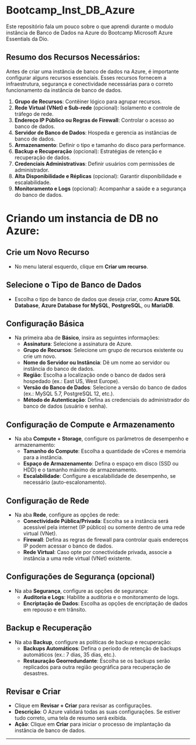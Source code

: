 # Bootcamp_Inst_DB_Azure
Este repositório fala um pouco sobre o que aprendi durante o modulo instância de Banco de Dados na Azure do Bootcamp Microsoft Azure Essentials da Dio.

## Resumo dos Recursos Necessários:

Antes de criar uma instância de banco de dados na Azure, é importante configurar alguns recursos essenciais. Esses recursos fornecem a infraestrutura, segurança e conectividade necessárias para o correto funcionamento da instância de banco de dados.

1. **Grupo de Recursos**: Contêiner lógico para agrupar recursos.
2. **Rede Virtual (VNet) e Sub-rede** (opcional): Isolamento e controle de tráfego de rede.
3. **Endereço IP Público ou Regras de Firewall**: Controlar o acesso ao banco de dados.
4. **Servidor de Banco de Dados**: Hospeda e gerencia as instâncias de banco de dados.
5. **Armazenamento**: Definir o tipo e tamanho do disco para performance.
6. **Backup e Recuperação** (opcional): Estratégias de retenção e recuperação de dados.
7. **Credenciais Administrativas**: Definir usuários com permissões de administrador.
8. **Alta Disponibilidade e Réplicas** (opcional): Garantir disponibilidade e escalabilidade.
9. **Monitoramento e Logs** (opcional): Acompanhar a saúde e a segurança do banco de dados.



# Criando um instancia de DB no Azure:

##  Crie um Novo Recurso
- No menu lateral esquerdo, clique em **Criar um recurso**.
##  Selecione o Tipo de Banco de Dados
- Escolha o tipo de banco de dados que deseja criar, como **Azure SQL Database**, **Azure Database for MySQL**, **PostgreSQL**, ou **MariaDB**.
##  Configuração Básica
- Na primeira aba de **Básico**, insira as seguintes informações:
    - **Assinatura**: Selecione a assinatura de Azure.
    - **Grupo de Recursos**: Selecione um grupo de recursos existente ou crie um novo.
    - **Nome do Servidor ou Instância**: Dê um nome ao servidor ou instância do banco de dados.
    - **Região**: Escolha a localização onde o banco de dados será hospedado (ex.: East US, West Europe).
    - **Versão do Banco de Dados**: Selecione a versão do banco de dados (ex.: MySQL 5.7, PostgreSQL 12, etc.).
    - **Método de Autenticação**: Defina as credenciais do administrador do banco de dados (usuário e senha).

##  Configuração de Compute e Armazenamento
- Na aba **Compute + Storage**, configure os parâmetros de desempenho e armazenamento:
    - **Tamanho do Compute**: Escolha a quantidade de vCores e memória para a instância.
    - **Espaço de Armazenamento**: Defina o espaço em disco (SSD ou HDD) e o tamanho máximo de armazenamento.
    - **Escalabilidade**: Configure a escalabilidade de desempenho, se necessário (auto-escalonamento).

##  Configuração de Rede
- Na aba **Rede**, configure as opções de rede:
    - **Conectividade Pública/Privada**: Escolha se a instância será acessível pela internet (IP público) ou somente dentro de uma rede virtual (VNet).
    - **Firewall**: Defina as regras de firewall para controlar quais endereços IP podem acessar o banco de dados.
    - **Rede Virtual**: Caso opte por conectividade privada, associe a instância a uma rede virtual (VNet) existente.

##  Configurações de Segurança (opcional)
- Na aba **Segurança**, configure as opções de segurança:
    - **Auditoria e Logs**: Habilite a auditoria e o monitoramento de logs.
    - **Encriptação de Dados**: Escolha as opções de encriptação de dados em repouso e em trânsito.

##  Backup e Recuperação
- Na aba **Backup**, configure as políticas de backup e recuperação:
    - **Backups Automáticos**: Defina o período de retenção de backups automáticos (ex.: 7 dias, 35 dias, etc.).
    - **Restauração Georredundante**: Escolha se os backups serão replicados para outra região geográfica para recuperação de desastres.

##  Revisar e Criar
- Clique em **Revisar + Criar** para revisar as configurações.
- **Descrição**: O Azure validará todas as suas configurações. Se estiver tudo correto, uma tela de resumo será exibida.
- **Ação**: Clique em **Criar** para iniciar o processo de implantação da instância de banco de dados.

---


